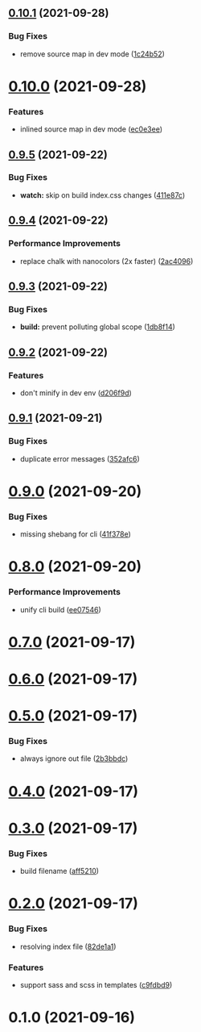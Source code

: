 ## [0.10.1](https://github.com/johannschopplich/kirbyup/compare/v0.10.0...v0.10.1) (2021-09-28)

### Bug Fixes

- remove source map in dev mode ([1c24b52](https://github.com/johannschopplich/kirbyup/commit/1c24b524eac3476f04173bdf22dbc85ff19e1616))

# [0.10.0](https://github.com/johannschopplich/kirbyup/compare/v0.9.5...v0.10.0) (2021-09-28)

### Features

- inlined source map in dev mode ([ec0e3ee](https://github.com/johannschopplich/kirbyup/commit/ec0e3eee9ce9fa2fd4a626c188964cca1c382515))

## [0.9.5](https://github.com/johannschopplich/kirbyup/compare/v0.9.4...v0.9.5) (2021-09-22)

### Bug Fixes

- **watch:** skip on build index.css changes ([411e87c](https://github.com/johannschopplich/kirbyup/commit/411e87cadbeee03c48ffc35b677cfd4c2edcd13b))

## [0.9.4](https://github.com/johannschopplich/kirbyup/compare/v0.9.3...v0.9.4) (2021-09-22)

### Performance Improvements

- replace chalk with nanocolors (2x faster) ([2ac4096](https://github.com/johannschopplich/kirbyup/commit/2ac40969f746e7c54df164e3721a33e4353d63d3))

## [0.9.3](https://github.com/johannschopplich/kirbyup/compare/v0.9.2...v0.9.3) (2021-09-22)

### Bug Fixes

- **build:** prevent polluting global scope ([1db8f14](https://github.com/johannschopplich/kirbyup/commit/1db8f145fade406f3f7401d46909945866a14ac4))

## [0.9.2](https://github.com/johannschopplich/kirbyup/compare/v0.9.1...v0.9.2) (2021-09-22)

### Features

- don't minify in dev env ([d206f9d](https://github.com/johannschopplich/kirbyup/commit/d206f9df741354f3dda911e22377d234eaa22bab))

## [0.9.1](https://github.com/johannschopplich/kirbyup/compare/v0.9.0...v0.9.1) (2021-09-21)

### Bug Fixes

- duplicate error messages ([352afc6](https://github.com/johannschopplich/kirbyup/commit/352afc680a622643973433546cf782dff258bbf8))

# [0.9.0](https://github.com/johannschopplich/kirbyup/compare/v0.8.0...v0.9.0) (2021-09-20)

### Bug Fixes

- missing shebang for cli ([41f378e](https://github.com/johannschopplich/kirbyup/commit/41f378ee18bb896615585647d4e05b8230427016))

# [0.8.0](https://github.com/johannschopplich/kirbyup/compare/v0.7.0...v0.8.0) (2021-09-20)

### Performance Improvements

- unify cli build ([ee07546](https://github.com/johannschopplich/kirbyup/commit/ee0754688f176eb015f4b591c4a21d2237db974c))

# [0.7.0](https://github.com/johannschopplich/kirbyup/compare/v0.6.0...v0.7.0) (2021-09-17)

# [0.6.0](https://github.com/johannschopplich/kirbyup/compare/v0.5.0...v0.6.0) (2021-09-17)

# [0.5.0](https://github.com/johannschopplich/kirbyup/compare/v0.4.0...v0.5.0) (2021-09-17)

### Bug Fixes

- always ignore out file ([2b3bbdc](https://github.com/johannschopplich/kirbyup/commit/2b3bbdcb3c2843edd757e5a1fc463049ced83226))

# [0.4.0](https://github.com/johannschopplich/kirbyup/compare/v0.3.0...v0.4.0) (2021-09-17)

# [0.3.0](https://github.com/johannschopplich/kirbyup/compare/v0.2.0...v0.3.0) (2021-09-17)

### Bug Fixes

- build filename ([aff5210](https://github.com/johannschopplich/kirbyup/commit/aff521074dcfe083113a42bf8e81d5d32bbea456))

# [0.2.0](https://github.com/johannschopplich/kirbyup/compare/v0.1.0...v0.2.0) (2021-09-17)

### Bug Fixes

- resolving index file ([82de1a1](https://github.com/johannschopplich/kirbyup/commit/82de1a1079158cc2c836673743a21fa759119ca0))

### Features

- support sass and scss in templates ([c9fdbd9](https://github.com/johannschopplich/kirbyup/commit/c9fdbd94e2ea06581515d6275060e449a2fd71bb))

# 0.1.0 (2021-09-16)
